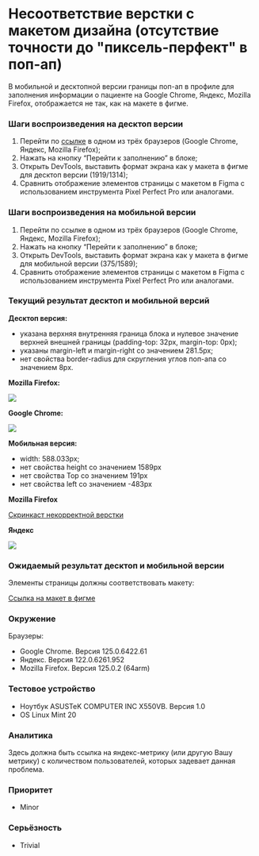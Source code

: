 
# Несоответствие верстки с макетом дизайна (отсутствие точности до "пиксель-перфект" в поп-ап)

В мобильной и десктопной версии границы поп-ап в профиле для заполнения информации о пациенте на Google Chrome, Яндекс, Mozilla Firefox, отображается не так, как на макете в фигме.

### Шаги воспроизведения на десктоп версии

1. Перейти по [ссылке](http://landing.hh-demo.np-internal.ru/) в одном из трёх браузеров (Google Chrome, Яндекс, Mozilla Firefox);
2. Нажать на кнопку “Перейти к заполнению” в блоке;
3. Открыть DevTools, выставить формат экрана как у макета в фигме для десктоп версии (1919/1314);
4. Сравнить отображение элементов страницы с макетом в Figma с использованием инструмента Pixel Perfect Pro или аналогами.

### Шаги воспроизведения на мобильной версии

1. Перейти по ссылке в одном из трёх браузеров (Google Chrome, Яндекс, Mozilla Firefox);
2. Нажать на кнопку “Перейти к заполнению” в блоке;
3. Открыть DevTools, выставить формат экрана как у макета в фигме для мобильной версии (375/1589);
4. Сравнить отображение элементов страницы с макетом в Figma с использованием инструмента Pixel Perfect Pro или аналогами.

### Текущий результат десктоп и мобильной версий

**Десктоп версия:**

- указана верхняя внутренняя граница блока и нулевое значение верхней внешней границы (padding-top: 32px, margin-top: 0px);
- указаны margin-left и margin-right со значением 281.5px;
- нет свойства border-radius для скругления углов поп-апа со значением 8px.

**Mozilla Firefox:**

![](https://lh7-us.googleusercontent.com/docsz/AD_4nXfv3TdcqteFDMeKr_aFOoA9HcG7EGfyqMjpD0WVkwxBCBn71hhjpFYckG3luGyMURLIar5Bx78c3fOlWDI6lcL4nHuLsl6IkGwSJ__vMsEinbG1Yr8o7Y4hYxfbLdnkkJ3D_okELN_OjE2kgvdqsK7r9CE?key=5zm4E5ppL1fPPahAzLazLw)

**Google Chrome:**

![](https://lh7-us.googleusercontent.com/docsz/AD_4nXdt7tvOZDOPX61WdK5C-OmDAh_s3azHP0Iom4Jcgolp64rnFWRZGMO6oHAcfPOQbO9mzRzID7B46qbpgMfJzykU8w6wpofUp--z-jE6HlN6z-g6dGD9PGPquzYx3kOrHMyuFRkAMxWp2iCrb_wsdzUb7Iw?key=5zm4E5ppL1fPPahAzLazLw)

**Мобильная версия:**

- width: 588.033px;
- нет свойства height со значением 1589px
- нет свойства Top со значением 191px
- нет свойства left со значением -483px

**Mozilla Firefox**

[Скринкаст некорректной верстки](https://drive.google.com/file/d/18YrCRQgqjGnsXaN8duT5Oa_kd7_pATIS/view?usp=sharing)

**Яндекс**

![](https://lh7-us.googleusercontent.com/docsz/AD_4nXeiGxeftv5N-i7M5tJ8JwXfShE9ZW60UiQBjCnqOjIo4GCCcDg6qzVIwJ96CWUI2AtvFfAKJ0tzXODMZLD76YjFjzh7p8SXPejkKPY4dcSs5_E_oGpoysYec5b94a5TKRielJJfM-cVJ6OGCGDtQBFbUZA?key=5zm4E5ppL1fPPahAzLazLw)

### Ожидаемый результат десктоп и мобильной версии

Элементы страницы должны соответствовать макету:

[Ссылка на макет в фигме](https://www.figma.com/design/Y4bDSYRs6RcQOUstBjgzlH/%D0%9D%D0%B0%D0%9F%D0%BE%D0%BF%D1%80%D0%B0%D0%B2%D0%BA%D1%83---%D1%82%D0%B5%D1%81%D1%82%D0%BE%D0%B2%D0%BE%D0%B5-%D0%B7%D0%B0%D0%B4%D0%B0%D0%BD%D0%B8%D0%B5-%D0%B4%D0%BB%D1%8F-%D0%B2%D0%B5%D1%80%D1%81%D1%82%D0%B0%D0%BB%D1%8C%D1%89%D0%B8%D0%BA%D0%B0?node-id=0-1&viewport=509%252C302%252C)

### Окружение

Браузеры:

- Google Chrome. Версия 125.0.6422.61
- Яндекс. Версия 122.0.6261.952
- Mozilla Firefox. Версия 125.0.2 (64arm)

### Тестовое устройство

- Ноутбук ASUSTeK COMPUTER INC X550VB. Версия 1.0
- OS Linux Mint 20

### Аналитика

Здесь должна быть ссылка на яндекс-метрику (или другую Вашу метрику) с количеством пользователей, которых задевает данная проблема.

### Приоритет

- Minor

### Серьёзность

- Trivial
